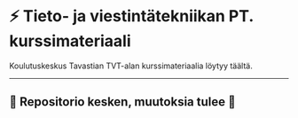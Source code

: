 # ⚡ Tieto- ja viestintätekniikan PT. kurssimateriaali 
Koulutuskeskus Tavastian TVT-alan kurssimateriaalia löytyy täältä.

----------------
🚧 Repositorio kesken, muutoksia tulee 🚧
----------------